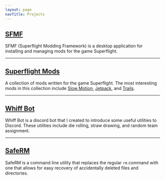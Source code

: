 ```yaml
---
layout: page
navTitle: Projects
---
```


## [SFMF](https://vicjohnson1213.github.io/SFMF/)

SFMF (Superflight Modding Framework) is a desktop application for installing and managing mods for the game Superflight.

---

## [Superflight Mods](https://github.com/vicjohnson1213/Superflight-Mods)

A collection of mods written for the game Superflight. The most interesting mods in this collection include [Slow Motion](https://github.com/vicjohnson1213/Superflight-Mods/tree/master/SlowMotion), [Jetpack](https://github.com/vicjohnson1213/Superflight-Mods/tree/master/Jetpack), and [Trails](https://github.com/vicjohnson1213/Superflight-Mods/tree/master/Trails).

---

## [Whiff Bot](https://github.com/vicjohnson1213/Whiff-Bot-Discord)

Whiff Bot is a discord bot that I created to introduce some useful utilities to Discord. These utilities include die rolling, straw drawing, and random team assignment.

---

## [SafeRM](https://github.com/vicjohnson1213/SafeRM)

SafeRM is a command line utility that replaces the regular `rm` command with one that allows for easy recovery of accidentally deleted files and directories.
